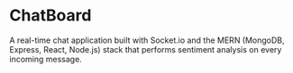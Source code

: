 # ChatBoard
A real-time chat application built with Socket.io and the MERN (MongoDB, Express, React, Node.js) stack that performs sentiment analysis on every incoming message.
